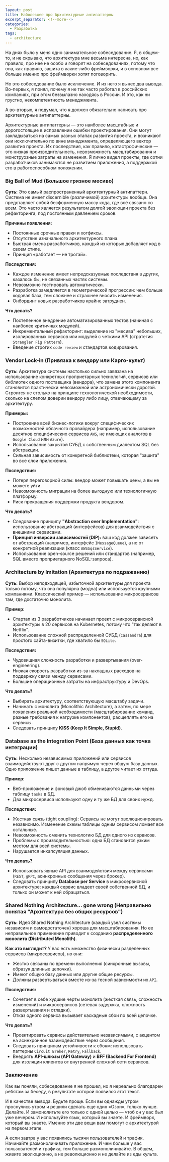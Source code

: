 ```yaml
---
layout: post
title: Наболевшее про Архитектурные антипаттерны
excerpt_separator: <!--more-->
categories:
  - Разработка
tags:
  - architecture
---
```


На днях было у меня одно занимательное собеседование. Я, в общем-то, и не скрываю, что архитектура мне весьма интересна, но, как правило, про нее не особо и говорят на собеседованиях, потому что она, как правило, зашита в какие-либо фреймворки, и в основном все больше именно про фреймворки хотят поговорить.

<!--more-->

Но это собеседование было исключение. И из него я вынес два вывода. Во-первых, я понял, почему я не так часто работал в российских компаниях, при этом безвылазно находясь в России. И это, как ни грустно, некомпетентность менеджмента. 

А во-вторых, я подумал, что я должен обязательно написать про архитектурные антипаттерны.

Архитектурные антипаттерны — это наиболее масштабные и дорогостоящие в исправлении ошибки проектирования. Они могут закладываться на самых разных этапах развития проекта, и возникают они исключительно по вине менеджмента, определяющего вектор развития проекта. Их последствия, как правило, катастрофические — это низкая производительность, невозможность масштабирования и монструозные затраты на изменения. Я лично видел проекты, где сотни разработчиков занимаются не развитием приложения, а поддержкой его в работоспособном положении.

### Big Ball of Mud (Большое грязное месиво)

**Суть:** Это самый распространенный архитектурный антипаттерн. Система не имеет discernible (различимой) архитектуры вообще. Она представляет собой бесформенную массу кода, где всё связано со всем. Это часто является результатом долгой эволюции проекта без рефакторинга, под постоянным давлением сроков.

**Причины появления:**
*   Постоянные срочные правки и хотфиксы.
*   Отсутствие изначального архитектурного плана.
*   Быстрая смена разработчиков, каждый из которых добавляет код в своем стиле.
*   Принцип «работает — не трогай».

**Последствия:**
*   Каждое изменение имеет непредсказуемые последствия в других, казалось бы, не связанных частях системы.
*   Невозможно тестировать автоматически.
*   Разработка замедляется в геометрической прогрессии: чем больше кодовая база, тем сложнее и страшнее вносить изменения.
*   Онбординг новых разработчиков крайне затруднен.

**Что делать?**
*   Постепенное внедрение автоматизированных тестов (начиная с наиболее критичных модулей).
*   Инкрементальный рефакторинг: выделение из "месива" небольших, изолированных сервисов или модулей с четкими API (стратегия `Strangler Fig Pattern`).
*   Введение строгих `code review` и стандартов кодирования.


### Vendor Lock-in (Привязка к вендору или Карго-культ)

**Суть:** Архитектура системы настолько сильно завязана на использование конкретных проприетарных технологий, сервисов или библиотек одного поставщика (вендора), что замена этого компонента становится практически невозможной или астрономически дорогой. Строится не столько на принципе технологической необходимости, сколько на слепом доверии вендору либо лицу, отвечающему за архитектуру.

**Примеры:**
*   Построение всей бизнес-логики вокруг специфических возможностей облачного провайдера (например, использование десятков специфических сервисов `AWS`, не имеющих аналогов в `Google Cloud` или `Azure`).
*   Использование закрытой СУБД с собственным диалектом SQL без абстракции.
*   Сильная зависимость от конкретной библиотеки, которая "зашита" во все слои приложения.

**Последствия:**
*   Потеря переговорной силы: вендор может повышать цены, а вы не можете уйти.
*   Невозможность миграции на более выгодную или технологичную платформу.
*   Риск прекращения поддержки продукта вендором.

**Что делать?**
*   Следование принципу **"Abstraction over Implementation"**: использование абстракций (интерфейсов) для взаимодействия с внешними сервисами.
*   **Принцип инверсии зависимостей (DIP):** ваш код должен зависеть от абстракций (например, интерфейс `IMessageQueue`), а не от конкретной реализации (класс `AWSSqsService`).
*   Использование open-source решений или стандартов (например, SQL вместо проприетарного NoSQL-запроса).


### Architecture by Imitation (Архитектура по подражанию)

**Суть:** Выбор неподходящей, избыточной архитектуры для проекта только потому, что она популярна (модна) или используется крупными компаниями. Классический пример — использование микросервисов там, где достаточно монолита.

**Пример:**
*   Стартап из 3 разработчиков начинает проект с микросервисной архитектуры в 20 сервисов на Kubernetes, потому что "так делают в Netflix".
*   Использование сложной распределенной СУБД (`Cassandra`) для простого сайта-визитки, где хватило бы `SQLite`.

**Последствия:**
*   Чудовищная сложность разработки и развертывания (over-engineering).
*   Низкая скорость разработки из-за накладных расходов на поддержку связи между сервисами.
*   Большие операционные затраты на инфраструктуру и DevOps.

**Что делать?**
*   Выбирать архитектуру, соответствующую масштабу задачи.
*   Начинать с монолита (Monolithic Architecture), а затем, по мере появления реальной необходимости (масштабирование команд, разные требования к нагрузке компонентов), расщеплять его на сервисы.
*   Следовать принципу **KISS (Keep It Simple, Stupid)**.


### Database as the Integration Point (База данных как точка интеграции)

**Суть:** Несколько независимых приложений или сервисов взаимодействуют друг с другом напрямую через общую базу данных. Одно приложение пишет данные в таблицу, а другое читает их оттуда.

**Пример:**
*   Веб-приложение и фоновый джоб обмениваются данными через таблицу `tasks` в БД.
*   Два микросервиса используют одну и ту же БД для своих нужд.

**Последствия:**
*   Жесткая связь (tight coupling): Сервисы не могут эволюционировать независимо. Изменение схемы таблицы одним сервисом ломает все остальные.
*   Невозможность сменить технологию БД для одного из сервисов.
*   Проблемы с производительностью: одна БД становится узким местом для всей системы.
*   Нарушается инкапсуляция данных.

**Что делать?**
*   Использовать явные API для взаимодействия между сервисами (`REST`, `gRPC`, асинхронные сообщения через брокер).
*   Следовать принципу **Database per Service** в микросервисной архитектуре: каждый сервис владеет своей собственной БД, и только он может к ней обращаться.


### Shared Nothing Architecture... gone wrong (Неправильно понятая "Архитектура без общих ресурсов")

**Суть:** Идея Shared Nothing Architecture (каждый узел системы независим и самодостаточен) хороша для масштабирования. Но ее неправильное применение приводит к созданию **распределенного монолита (Distributed Monolith)**.

**Как это выглядит?**
У вас есть множество физически разделенных сервисов (микросервисов), но они:
*   Жестко связаны по времени выполнения (синхронные вызовы, образуя длинные цепочки).
*   Имеют общую базу данных или другие общие ресурсы.
*   Должны развертываться вместе из-за тесной зависимости их `API`.

**Последствия:**
*   Сочетает в себе худшие черты монолита (жесткая связь, сложность изменений) и микросервисов (сетевая задержка, сложность развертывания и отладки).
*   Отказ одного сервиса вызывает каскадные сбои по всей цепочке.

**Что делать?**
*   Проектировать сервисы действительно независимыми, с акцентом на асинхронное взаимодействие через сообщения.
*   Следовать принципам устойчивости к сбоям: использовать паттерны `Circuit Breker`, `Retry`, `Fallback`.
*   Внедрять **API-шлюзы (API Gateway)** и **BFF (Backend For Frontend)** для изоляции клиентов от внутренней сложной сети сервисов.

### Заключение

Как вы поняли, собеседование я не прошел, но я нереально благодарен ребятам за беседу, в результате которой появился этот текст.

И в качестве вывода. Будьте проще. Если вы однажды утром проснулись утром и решили сделать еще один «Озон», только лучше. Делайте. И замонолитьте его только с одной целью — чтоб он у вас был уже вечером. И используйте язык, который вы знаете. И фреймворк, который вы знаете. Именно эти две вещи вам помогут с архитектурой на первом этапе.

А если завтра у вас появились тысячи пользователей и трафик. Начинайте размоноличивать приложение. И чем больше у вас пользователей и трафика, тем больше размоноличивайте. В общем, живите эволюционно, а не революционно и не делайте из еды культа.
